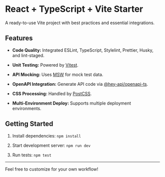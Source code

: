 # React + TypeScript + Vite Starter

A ready-to-use Vite project with best practices and essential integrations.

## Features

- **Code Quality:** Integrated ESLint, TypeScript, Stylelint, Prettier, Husky, and lint-staged.

- **Unit Testing:** Powered by [Vitest](https://vitest.dev/).

- **API Mocking:** Uses [MSW](https://mswjs.io/docs/quick-start) for mock test data.

- **OpenAPI Integration:** Generate API code via [@hey-api/openapi-ts](https://heyapi.dev/).

- **CSS Processing:** Handled by [PostCSS](https://postcss.org/).

- **Multi-Environment Deploy:** Supports multiple deployment environments.

## Getting Started

1. Install dependencies: `npm install`

2. Start development server: `npm run dev`

3. Run tests: `npm test`

---

Feel free to customize for your own workflow!
